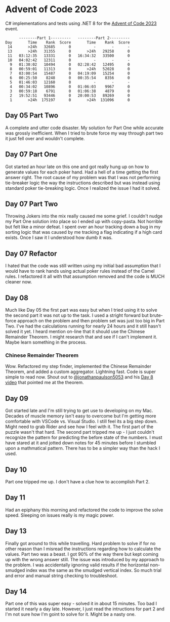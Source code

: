 # Advent of Code 2023

C# implementations and tests using .NET 8 for the [Advent of Code 2023](https://adventofcode.com/2023/) event.

```text
      --------Part 1---------   --------Part 2---------
Day       Time    Rank  Score       Time    Rank  Score
 14       >24h   32685      0          -       -      -
 13       >24h   31355      0       >24h   29258      0
 11   03:12:35   13331      0   16:34:32   33500      0
 10   04:02:42   12311      0          -       -      -
  9   01:30:02   10494      0   02:28:42   12495      0
  8   00:59:01   11313      0       >24h   52028      0
  7   03:00:54   15487      0   04:19:09   15254      0
  6   00:25:50    8248      0   00:35:54    8356      0
  5   01:46:03   12160      0          -       -      -
  4   00:34:02   10896      0   01:06:03    9967      0
  3   00:59:18    6791      0   01:06:38    4879      0
  2   19:52:51   93446      0   20:00:53   89269      0
  1       >24h  175197      0       >24h  131096      0
  ```

## Day 05 Part Two
A complete and utter code disaster.  My solution for Part One while accurate was grossly inefficient.  When I tried to brute force my way through part two it just fell over and wouldn't complete.  

## Day 07 Part One
Got started an hour late on this one and got really hung up on how to generate values for each poker hand.  Had a hell of a time getting the first answer right.  The root cause of my problem was that I was not performing tie-breaker logic the way the instructions described but was instead using standard poker tie-breaking logic.  Once I realized the issue I had it solved.

## Day 07 Part Two
Throwing Jokers into the mix really caused me some grief.  I couldn't nudge my Part One solution into place so I ended up with copy-pasta.  Not horrible but felt like a minor defeat.  I spent over an hour tracking down a bug in my sorting logic that was caused by me tracking a flag indicating if a high card exists.  Once I saw it I understood how dumb it was.

## Day 07 Refactor
I hated that the code was still written using my initial bad assumption that I would have to rank hands using actual poker rules instead of the Camel rules.  I refactored it all with that assumption removed and the code is MUCH cleaner now.

## Day 08
Much like Day 05 the first part was easy but when I tried using it to solve the second part it was not up to the task.  I used a stright forward but brute-force approach on the problem and then problem set was just too big in Part Two.  I've had the calculations running for nearly 24 hours and it still hasn't solved it yet.  I heard mention on-line that it should use the Chinese Remainder Theorem.  I might research that and see if I can't implement it.  Maybe learn something in the process.

### Chinese Remainder Theorem
Wow.  Refactored my step finder, implemented the Chinese Remainder Theorem, and added a custom aggregator.  Lightning fast.  Code is super simple to read now.  Shout out to [@jonathanpaulson5053](https://github.com/jonathanpaulson) and his [Day 8 video](https://www.youtube.com/watch?v=07AMCU8Xyg4) that pointed me at the theorem.

## Day 09
Got started late and I'm still trying to get use to developing on my Mac.  Decades of muscle memory isn't easy to overcome but I'm getting more comfortable with VSCode vs. Visual Studio.  I still feel its a big step down.  Might need to grab Rider and see how I feel with it.  The first part of the puzzle wasn't that hard.  The second part tripped me up - I just couldn't recognize the pattern for predicting the before state of the numbers.  I must have stared at it and jotted down notes for 45 minutes before I stumbled upon a mathmatical pattern.  There has to be a simpler way than the hack I used.

## Day 10
Part one tripped me up.  I don't have a clue how to accomplish Part 2.

## Day 11 
Had an epiphany this morning and refactored the code to improve the solve speed.  Sleeping on issues really is my magic power.

## Day 13
Finally got around to this while travelling.  Hard problem to solve if for no other reason than I misread the instructions regarding how to calculate the values.  Part two was a beast.  I got 90% of the way there but kept coming up with the wrong answer still.  The issue was introduced by my approach to the problem.  I was accidentally ignoring valid results if the horizontal non-smudged index was the same as the smudged vertical index.  So much trial and error and manual string checking to troubleshoot.

## Day 14
Part one of this was super easy - solved it in about 15 minutes.  Too bad I started it nearly a day late.  However, I just read the intructions for part 2 and I'm not sure how I'm goint to solve for it.  Might be a nasty one.